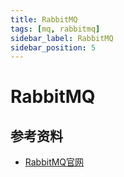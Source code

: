 ```yaml
---
title: RabbitMQ
tags: [mq, rabbitmq]
sidebar_label: RabbitMQ
sidebar_position: 5
---
```


# RabbitMQ

## 参考资料

* [RabbitMQ官网](https://www.rabbitmq.com/)